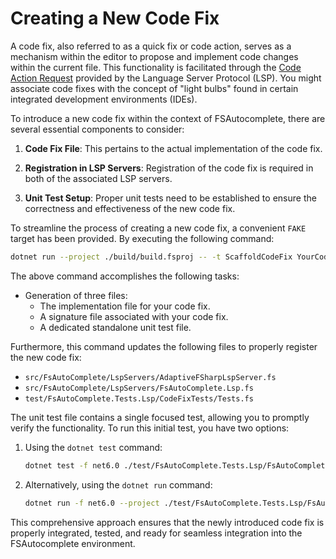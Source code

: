 # Creating a New Code Fix

A code fix, also referred to as a quick fix or code action, serves as a mechanism within the editor to propose and implement code changes within the current file. 
This functionality is facilitated through the [Code Action Request](https://microsoft.github.io/language-server-protocol/specifications/lsp/3.17/specification/#textDocument_codeAction) provided by the Language Server Protocol (LSP). 
You might associate code fixes with the concept of "light bulbs" found in certain integrated development environments (IDEs).

To introduce a new code fix within the context of FSAutocomplete, there are several essential components to consider:

1. **Code Fix File**: This pertains to the actual implementation of the code fix.

2. **Registration in LSP Servers**: Registration of the code fix is required in both of the associated LSP servers.

3. **Unit Test Setup**: Proper unit tests need to be established to ensure the correctness and effectiveness of the new code fix.

To streamline the process of creating a new code fix, a convenient `FAKE` target has been provided. By executing the following command:

```bash
dotnet run --project ./build/build.fsproj -- -t ScaffoldCodeFix YourCodeFixName
```

The above command accomplishes the following tasks:

- Generation of three files:
  - The implementation file for your code fix.
  - A signature file associated with your code fix.
  - A dedicated standalone unit test file.

Furthermore, this command updates the following files to properly register the new code fix:

- `src/FsAutoComplete/LspServers/AdaptiveFSharpLspServer.fs`
- `src/FsAutoComplete/LspServers/FsAutoComplete.Lsp.fs`
- `test/FsAutoComplete.Tests.Lsp/CodeFixTests/Tests.fs`

The unit test file contains a single focused test, allowing you to promptly verify the functionality. To run this initial test, you have two options:

1. Using the `dotnet test` command:
   ```bash
   dotnet test -f net6.0 ./test/FsAutoComplete.Tests.Lsp/FsAutoComplete.Tests.Lsp.fsproj
   ```

2. Alternatively, using the `dotnet run` command:
   ```bash
   dotnet run -f net6.0 --project ./test/FsAutoComplete.Tests.Lsp/FsAutoComplete.Tests.Lsp.fsproj
   ```

This comprehensive approach ensures that the newly introduced code fix is properly integrated, tested, and ready for seamless integration into the FSAutocomplete environment.
